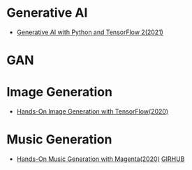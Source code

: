 # Generative AI
- [Generative AI with Python and TensorFlow 2(2021)](https://www.packtpub.com/product/generative-ai-with-python-and-tensorflow-2/9781800200883)

# GAN

# Image Generation 
- [Hands-On Image Generation with TensorFlow(2020)](https://www.packtpub.com/product/hands-on-image-generation-with-tensorflow/9781838826789?utm_source=github&utm_medium=repository&utm_campaign=9781838826789)



# Music Generation 

- [Hands-On Music Generation with Magenta(2020)](https://www.packtpub.com/product/hands-on-music-generation-with-magenta/9781838824419) [GIRHUB](https://github.com/PacktPublishing/hands-on-music-generation-with-magenta)

